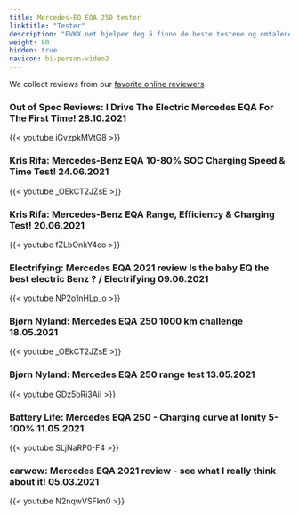 ```yaml
---
title: Mercedes-EQ EQA 250 tester
linktitle: "Tester"
description: "EVKX.net hjelper deg å finne de beste testene og omtalene av denne modellen. "
weight: 80
hidden: true
navicon: bi-person-video2
---
```

We collect reviews from our [favorite online reviewers](/guides/evreviewers/)

### Out of Spec Reviews: I Drive The Electric Mercedes EQA For The First Time! 28.10.2021

{{< youtube iGvzpkMVtG8 >}}

### Kris Rifa: Mercedes-Benz EQA 10-80% SOC Charging Speed & Time Test! 24.06.2021

{{< youtube _OEkCT2JZsE >}}

### Kris Rifa: Mercedes-Benz EQA Range, Efficiency & Charging Test! 20.06.2021

{{< youtube fZLbOnkY4eo >}}

### Electrifying: Mercedes EQA 2021 review Is the baby EQ the best electric Benz ? / Electrifying 09.06.2021

{{< youtube NP2o1nHLp_o >}}

### Bjørn Nyland: Mercedes EQA 250 1000 km challenge 18.05.2021

{{< youtube _OEkCT2JZsE >}}

### Bjørn Nyland: Mercedes EQA 250 range test 13.05.2021

{{< youtube GDz5bRi3AiI >}}

### Battery Life: Mercedes EQA 250 - Charging curve at Ionity 5-100% 11.05.2021

{{< youtube SLjNaRP0-F4 >}}

### carwow: Mercedes EQA 2021 review - see what I really think about it! 05.03.2021

{{< youtube N2nqwVSFkn0 >}}


